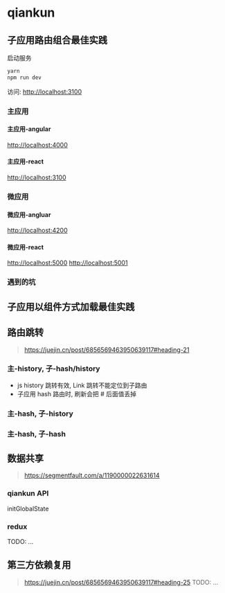 # qiankun

## 子应用路由组合最佳实践

启动服务

```sh
yarn
npm run dev
```

访问: <http://localhost:3100>

### 主应用

#### 主应用-angular

<http://localhost:4000>

#### 主应用-react

<http://localhost:3100>

### 微应用

#### 微应用-angluar

<http://localhost:4200>

#### 微应用-react

<http://localhost:5000>
<http://localhost:5001>

### 遇到的坑

## 子应用以组件方式加载最佳实践

## 路由跳转

> <https://juejin.cn/post/6856569463950639117#heading-21>

### 主-history, 子-hash/history

* js history 跳转有效, Link 跳转不能定位到子路由
* 子应用 hash 路由时, 刷新会把 # 后面值丢掉

### 主-hash, 子-history

### 主-hash, 子-hash

## 数据共享

> <https://segmentfault.com/a/1190000022631614>

### qiankun API

initGlobalState

### redux

TODO: ...

## 第三方依赖复用

> <https://juejin.cn/post/6856569463950639117#heading-25>
TODO: ...
